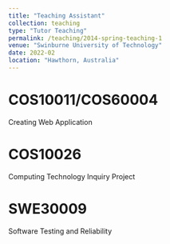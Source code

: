 ```yaml
---
title: "Teaching Assistant"
collection: teaching
type: "Tutor Teaching"
permalink: /teaching/2014-spring-teaching-1
venue: "Swinburne University of Technology"
date: 2022-02
location: "Hawthorn, Australia"
---
```


COS10011/COS60004
======
Creating Web Application

COS10026
======
Computing Technology Inquiry Project

SWE30009
======
Software Testing and Reliability
